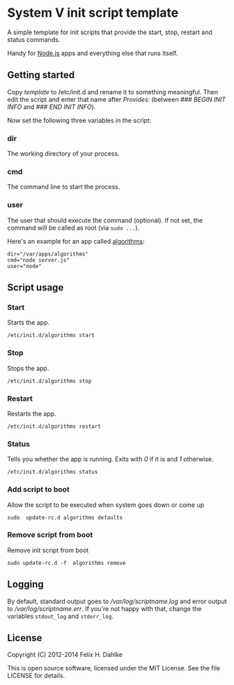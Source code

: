 System V init script template
=============================

A simple template for init scripts that provide the start, stop,
restart and status commands.

Handy for [Node.js](http://http://nodejs.org/) apps and everything
else that runs itself.

Getting started
---------------

Copy _template_ to /etc/init.d and rename it to something
meaningful. Then edit the script and enter that name after _Provides:_
(between _### BEGIN INIT INFO_ and _### END INIT INFO_).

Now set the following three variables in the script:

### dir ###

The working directory of your process.

### cmd ###

The command line to start the process.

### user ###

The user that should execute the command (optional).
If not set, the command will be called as root (via `sudo ...`).

Here's an example for an app called
[algorithms](http://algorithms.ubercode.de):

    dir="/var/apps/algorithms"
    cmd="node server.js"
    user="node"

Script usage
------------

### Start ###

Starts the app.

    /etc/init.d/algorithms start

### Stop ###

Stops the app.

    /etc/init.d/algorithms stop

### Restart ###

Restarts the app.

    /etc/init.d/algorithms restart

### Status ###

Tells you whether the app is running. Exits with _0_ if it is and _1_
otherwise.

    /etc/init.d/algorithms status
    
### Add script to boot  ###

Allow the script to be executed when system goes down or come up

    sudo  update-rc.d algorithms defaults
    
### Remove script from boot  ###

Remove init script from boot

    sudo update-rc.d -f  algorithms remove


Logging
-------

By default, standard output goes to _/var/log/scriptname.log_ and
error output to _/var/log/scriptname.err_. If you're not happy with
that, change the variables `stdout_log` and `stderr_log`.

License
-------

Copyright (C) 2012-2014 Felix H. Dahlke

This is open source software, licensed under the MIT License. See the
file LICENSE for details.
